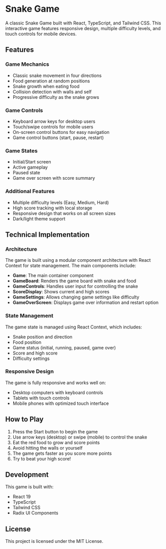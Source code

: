 # Snake Game

A classic Snake Game built with React, TypeScript, and Tailwind CSS. This interactive game features responsive design, multiple difficulty levels, and touch controls for mobile devices.

## Features

### Game Mechanics
- Classic snake movement in four directions
- Food generation at random positions
- Snake growth when eating food
- Collision detection with walls and self
- Progressive difficulty as the snake grows

### Game Controls
- Keyboard arrow keys for desktop users
- Touch/swipe controls for mobile users
- On-screen control buttons for easy navigation
- Game control buttons (start, pause, restart)

### Game States
- Initial/Start screen
- Active gameplay
- Paused state
- Game over screen with score summary

### Additional Features
- Multiple difficulty levels (Easy, Medium, Hard)
- High score tracking with local storage
- Responsive design that works on all screen sizes
- Dark/light theme support

## Technical Implementation

### Architecture
The game is built using a modular component architecture with React Context for state management. The main components include:

- **Game**: The main container component
- **GameBoard**: Renders the game board with snake and food
- **GameControls**: Handles user input for controlling the snake
- **ScoreDisplay**: Shows current and high scores
- **GameSettings**: Allows changing game settings like difficulty
- **GameOverScreen**: Displays game over information and restart option

### State Management
The game state is managed using React Context, which includes:

- Snake position and direction
- Food position
- Game status (initial, running, paused, game over)
- Score and high score
- Difficulty settings

### Responsive Design
The game is fully responsive and works well on:

- Desktop computers with keyboard controls
- Tablets with touch controls
- Mobile phones with optimized touch interface

## How to Play

1. Press the Start button to begin the game
2. Use arrow keys (desktop) or swipe (mobile) to control the snake
3. Eat the red food to grow and score points
4. Avoid hitting the walls or yourself
5. The game gets faster as you score more points
6. Try to beat your high score!

## Development

This game is built with:

- React 19
- TypeScript
- Tailwind CSS
- Radix UI Components

## License

This project is licensed under the MIT License.